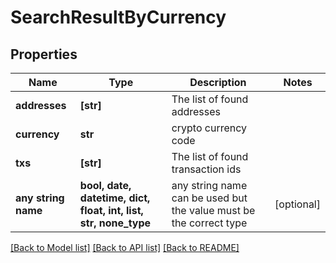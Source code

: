 # SearchResultByCurrency


## Properties
Name | Type | Description | Notes
------------ | ------------- | ------------- | -------------
**addresses** | **[str]** | The list of found addresses | 
**currency** | **str** | crypto currency code | 
**txs** | **[str]** | The list of found transaction ids | 
**any string name** | **bool, date, datetime, dict, float, int, list, str, none_type** | any string name can be used but the value must be the correct type | [optional]

[[Back to Model list]](../README.md#documentation-for-models) [[Back to API list]](../README.md#documentation-for-api-endpoints) [[Back to README]](../README.md)



